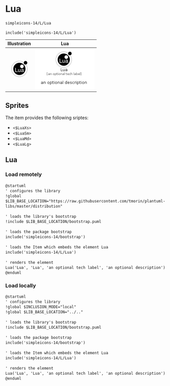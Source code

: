 # Lua


```text
simpleicons-14/L/Lua
```

```text
include('simpleicons-14/L/Lua')
```



| Illustration | Lua |
| :---: | :---: |
| ![illustration for Illustration](../../simpleicons-14/L/Lua.png) | ![illustration for Lua](../../simpleicons-14/L/Lua.Local.png) |



## Sprites
The item provides the following sriptes:

- `<$LuaXs>`
- `<$LuaSm>`
- `<$LuaMd>`
- `<$LuaLg>`





## Lua

### Load remotely
```plantuml
@startuml
' configures the library
!global $LIB_BASE_LOCATION="https://raw.githubusercontent.com/tmorin/plantuml-libs/master/distribution"

' loads the library's bootstrap
!include $LIB_BASE_LOCATION/bootstrap.puml

' loads the package bootstrap
include('simpleicons-14/bootstrap')

' loads the Item which embeds the element Lua
include('simpleicons-14/L/Lua')

' renders the element
Lua('Lua', 'Lua', 'an optional tech label', 'an optional description')
@enduml
```

### Load locally
```plantuml
@startuml
' configures the library
!global $INCLUSION_MODE="local"
!global $LIB_BASE_LOCATION="../.."

' loads the library's bootstrap
!include $LIB_BASE_LOCATION/bootstrap.puml

' loads the package bootstrap
include('simpleicons-14/bootstrap')

' loads the Item which embeds the element Lua
include('simpleicons-14/L/Lua')

' renders the element
Lua('Lua', 'Lua', 'an optional tech label', 'an optional description')
@enduml
```

